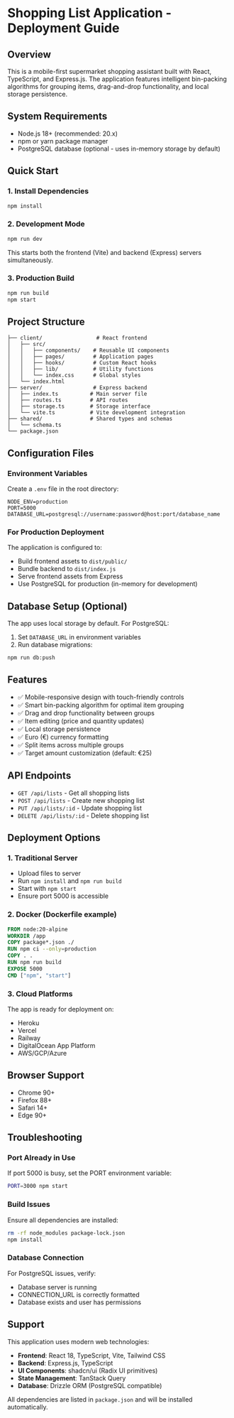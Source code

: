 # Shopping List Application - Deployment Guide

## Overview
This is a mobile-first supermarket shopping assistant built with React, TypeScript, and Express.js. The application features intelligent bin-packing algorithms for grouping items, drag-and-drop functionality, and local storage persistence.

## System Requirements
- Node.js 18+ (recommended: 20.x)
- npm or yarn package manager
- PostgreSQL database (optional - uses in-memory storage by default)

## Quick Start

### 1. Install Dependencies
```bash
npm install
```

### 2. Development Mode
```bash
npm run dev
```
This starts both the frontend (Vite) and backend (Express) servers simultaneously.

### 3. Production Build
```bash
npm run build
npm start
```

## Project Structure
```
├── client/                 # React frontend
│   ├── src/
│   │   ├── components/    # Reusable UI components
│   │   ├── pages/         # Application pages
│   │   ├── hooks/         # Custom React hooks
│   │   ├── lib/           # Utility functions
│   │   └── index.css      # Global styles
│   └── index.html
├── server/                # Express backend
│   ├── index.ts          # Main server file
│   ├── routes.ts         # API routes
│   ├── storage.ts        # Storage interface
│   └── vite.ts           # Vite development integration
├── shared/               # Shared types and schemas
│   └── schema.ts
└── package.json
```

## Configuration Files

### Environment Variables
Create a `.env` file in the root directory:
```env
NODE_ENV=production
PORT=5000
DATABASE_URL=postgresql://username:password@host:port/database_name
```

### For Production Deployment
The application is configured to:
- Build frontend assets to `dist/public/`
- Bundle backend to `dist/index.js`
- Serve frontend assets from Express
- Use PostgreSQL for production (in-memory for development)

## Database Setup (Optional)
The app uses local storage by default. For PostgreSQL:

1. Set `DATABASE_URL` in environment variables
2. Run database migrations:
```bash
npm run db:push
```

## Features
- ✅ Mobile-responsive design with touch-friendly controls
- ✅ Smart bin-packing algorithm for optimal item grouping
- ✅ Drag and drop functionality between groups
- ✅ Item editing (price and quantity updates)
- ✅ Local storage persistence
- ✅ Euro (€) currency formatting
- ✅ Split items across multiple groups
- ✅ Target amount customization (default: €25)

## API Endpoints
- `GET /api/lists` - Get all shopping lists
- `POST /api/lists` - Create new shopping list
- `PUT /api/lists/:id` - Update shopping list
- `DELETE /api/lists/:id` - Delete shopping list

## Deployment Options

### 1. Traditional Server
- Upload files to server
- Run `npm install` and `npm run build`
- Start with `npm start`
- Ensure port 5000 is accessible

### 2. Docker (Dockerfile example)
```dockerfile
FROM node:20-alpine
WORKDIR /app
COPY package*.json ./
RUN npm ci --only=production
COPY . .
RUN npm run build
EXPOSE 5000
CMD ["npm", "start"]
```

### 3. Cloud Platforms
The app is ready for deployment on:
- Heroku
- Vercel
- Railway
- DigitalOcean App Platform
- AWS/GCP/Azure

## Browser Support
- Chrome 90+
- Firefox 88+
- Safari 14+
- Edge 90+

## Troubleshooting

### Port Already in Use
If port 5000 is busy, set the PORT environment variable:
```bash
PORT=3000 npm start
```

### Build Issues
Ensure all dependencies are installed:
```bash
rm -rf node_modules package-lock.json
npm install
```

### Database Connection
For PostgreSQL issues, verify:
- Database server is running
- CONNECTION_URL is correctly formatted
- Database exists and user has permissions

## Support
This application uses modern web technologies:
- **Frontend**: React 18, TypeScript, Vite, Tailwind CSS
- **Backend**: Express.js, TypeScript
- **UI Components**: shadcn/ui (Radix UI primitives)
- **State Management**: TanStack Query
- **Database**: Drizzle ORM (PostgreSQL compatible)

All dependencies are listed in `package.json` and will be installed automatically.